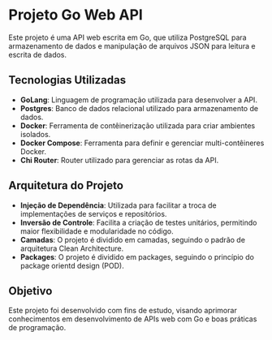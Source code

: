 # Projeto Go Web API

Este projeto é uma API web escrita em Go, que utiliza PostgreSQL para armazenamento de dados e manipulação de arquivos JSON para leitura e escrita de dados.

## Tecnologias Utilizadas

- **GoLang**: Linguagem de programação utilizada para desenvolver a API.
- **Postgres**: Banco de dados relacional utilizado para armazenamento de dados.
- **Docker**: Ferramenta de contêinerização utilizada para criar ambientes isolados.
- **Docker Compose**: Ferramenta para definir e gerenciar multi-contêineres Docker.
- **Chi Router**: Router utilizado para gerenciar as rotas da API.

## Arquitetura do Projeto

- **Injeção de Dependência**: Utilizada para facilitar a troca de implementações de serviços e repositórios.
- **Inversão de Controle**: Facilita a criação de testes unitários, permitindo maior flexibilidade e modularidade no código.
- **Camadas**: O projeto é dividido em camadas, seguindo o padrão de arquitetura Clean Architecture.
- **Packages**: O projeto é dividido em packages, seguindo o princípio do package orientd design (POD).

## Objetivo

Este projeto foi desenvolvido com fins de estudo, visando aprimorar conhecimentos em desenvolvimento de APIs web com Go e boas práticas de programação.